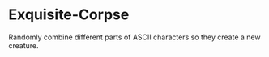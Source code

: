 # Exquisite-Corpse
 Randomly combine different parts of ASCII characters so they create a new creature.

